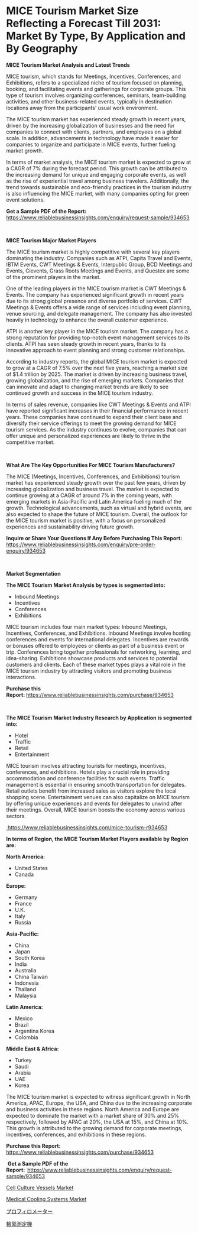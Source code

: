 <p><h1>MICE Tourism Market Size Reflecting a Forecast Till 2031: Market By Type, By Application and By Geography</h1></p><p><strong>MICE Tourism Market Analysis and Latest Trends</strong></p>
<p><p>MICE tourism, which stands for Meetings, Incentives, Conferences, and Exhibitions, refers to a specialized niche of tourism focused on planning, booking, and facilitating events and gatherings for corporate groups. This type of tourism involves organizing conferences, seminars, team-building activities, and other business-related events, typically in destination locations away from the participants' usual work environment.</p><p>The MICE tourism market has experienced steady growth in recent years, driven by the increasing globalization of businesses and the need for companies to connect with clients, partners, and employees on a global scale. In addition, advancements in technology have made it easier for companies to organize and participate in MICE events, further fueling market growth.</p><p>In terms of market analysis, the MICE tourism market is expected to grow at a CAGR of 7% during the forecast period. This growth can be attributed to the increasing demand for unique and engaging corporate events, as well as the rise of experiential travel among business travelers. Additionally, the trend towards sustainable and eco-friendly practices in the tourism industry is also influencing the MICE market, with many companies opting for green event solutions.</p></p>
<p><strong>Get a Sample PDF of the Report:&nbsp;</strong> <a href="https://www.reliablebusinessinsights.com/enquiry/request-sample/934653">https://www.reliablebusinessinsights.com/enquiry/request-sample/934653</a></p>
<p>&nbsp;</p>
<p><strong>MICE Tourism Major Market Players</strong></p>
<p><p>The MICE tourism market is highly competitive with several key players dominating the industry. Companies such as ATPI, Capita Travel and Events, IBTM Events, CWT Meetings & Events, Interpublic Group, BCD Meetings and Events, Cievents, Grass Roots Meetings and Events, and Questex are some of the prominent players in the market.</p><p>One of the leading players in the MICE tourism market is CWT Meetings & Events. The company has experienced significant growth in recent years due to its strong global presence and diverse portfolio of services. CWT Meetings & Events offers a wide range of services including event planning, venue sourcing, and delegate management. The company has also invested heavily in technology to enhance the overall customer experience.</p><p>ATPI is another key player in the MICE tourism market. The company has a strong reputation for providing top-notch event management services to its clients. ATPI has seen steady growth in recent years, thanks to its innovative approach to event planning and strong customer relationships.</p><p>According to industry reports, the global MICE tourism market is expected to grow at a CAGR of 7.5% over the next five years, reaching a market size of $1.4 trillion by 2025. The market is driven by increasing business travel, growing globalization, and the rise of emerging markets. Companies that can innovate and adapt to changing market trends are likely to see continued growth and success in the MICE tourism industry.</p><p>In terms of sales revenue, companies like CWT Meetings & Events and ATPI have reported significant increases in their financial performance in recent years. These companies have continued to expand their client base and diversify their service offerings to meet the growing demand for MICE tourism services. As the industry continues to evolve, companies that can offer unique and personalized experiences are likely to thrive in the competitive market.</p></p>
<p>&nbsp;</p>
<p><strong>What Are The Key Opportunities For MICE Tourism Manufacturers?</strong></p>
<p><p>The MICE (Meetings, Incentives, Conferences, and Exhibitions) tourism market has experienced steady growth over the past few years, driven by increasing globalization and business travel. The market is expected to continue growing at a CAGR of around 7% in the coming years, with emerging markets in Asia-Pacific and Latin America fueling much of the growth. Technological advancements, such as virtual and hybrid events, are also expected to shape the future of MICE tourism. Overall, the outlook for the MICE tourism market is positive, with a focus on personalized experiences and sustainability driving future growth.</p></p>
<p><strong>Inquire or Share Your Questions If Any Before Purchasing This Report:</strong> <a href="https://www.reliablebusinessinsights.com/enquiry/pre-order-enquiry/934653">https://www.reliablebusinessinsights.com/enquiry/pre-order-enquiry/934653</a></p>
<p>&nbsp;</p>
<p><strong>Market Segmentation</strong></p>
<p><strong>The MICE Tourism Market Analysis by types is segmented into:</strong></p>
<p><ul><li>Inbound Meetings</li><li>Incentives</li><li>Conferences</li><li>Exhibitions</li></ul></p>
<p><p>MICE tourism includes four main market types: Inbound Meetings, Incentives, Conferences, and Exhibitions. Inbound Meetings involve hosting conferences and events for international delegates. Incentives are rewards or bonuses offered to employees or clients as part of a business event or trip. Conferences bring together professionals for networking, learning, and idea-sharing. Exhibitions showcase products and services to potential customers and clients. Each of these market types plays a vital role in the MICE tourism industry by attracting visitors and promoting business interactions.</p></p>
<p><strong>Purchase this Report:&nbsp;</strong><a href="https://www.reliablebusinessinsights.com/purchase/934653">https://www.reliablebusinessinsights.com/purchase/934653</a></p>
<p>&nbsp;</p>
<p><strong>The MICE Tourism Market Industry Research by Application is segmented into:</strong></p>
<p><ul><li>Hotel</li><li>Traffic</li><li>Retail</li><li>Entertainment</li></ul></p>
<p><p>MICE tourism involves attracting tourists for meetings, incentives, conferences, and exhibitions. Hotels play a crucial role in providing accommodation and conference facilities for such events. Traffic management is essential in ensuring smooth transportation for delegates. Retail outlets benefit from increased sales as visitors explore the local shopping scene. Entertainment venues can also capitalize on MICE tourism by offering unique experiences and events for delegates to unwind after their meetings. Overall, MICE tourism boosts the economy across various sectors.</p></p>
<p><a href="https://www.reliablebusinessinsights.com/mice-tourism-r934653">&nbsp;https://www.reliablebusinessinsights.com/mice-tourism-r934653</a></p>
<p><strong>In terms of Region, the MICE Tourism Market Players available by Region are:</strong></p>
<p>
    <p> <strong> North America: </strong>
        <ul>
            <li>United States</li>
            <li>Canada</li>
        </ul>
        </p> 
    <p> <strong> Europe: </strong>
        <ul>
            <li>Germany</li>
            <li>France</li>
            <li>U.K.</li>
            <li>Italy</li>
            <li>Russia</li>
        </ul>
        </p> 
    <p> <strong> Asia-Pacific: </strong>
        <ul>
            <li>China</li>
            <li>Japan</li>
            <li>South Korea</li>
            <li>India</li>
            <li>Australia</li>
            <li>China Taiwan</li>
            <li>Indonesia</li>
            <li>Thailand</li>
            <li>Malaysia</li>
        </ul>
        </p> 
    <p> <strong> Latin America: </strong>
        <ul>
            <li>Mexico</li>
            <li>Brazil</li>
            <li>Argentina Korea</li>
            <li>Colombia</li>
        </ul>
        </p> 
    <p> <strong> Middle East & Africa: </strong>
        <ul>
            <li>Turkey</li>
            <li>Saudi</li>
            <li>Arabia</li>
            <li>UAE</li>
            <li>Korea</li>
        </ul>
    </p>
    </p>
<p><p>The MICE tourism market is expected to witness significant growth in North America, APAC, Europe, the USA, and China due to the increasing corporate and business activities in these regions. North America and Europe are expected to dominate the market with a market share of 30% and 25% respectively, followed by APAC at 20%, the USA at 15%, and China at 10%. This growth is attributed to the growing demand for corporate meetings, incentives, conferences, and exhibitions in these regions.</p></p>
<p><strong>Purchase this Report: </strong><a href="https://www.reliablebusinessinsights.com/purchase/934653">https://www.reliablebusinessinsights.com/purchase/934653</a></p>
<p>&nbsp;<strong>Get a Sample PDF of the Report:&nbsp;&nbsp;</strong><a href="https://www.reliablebusinessinsights.com/enquiry/request-sample/934653">https://www.reliablebusinessinsights.com/enquiry/request-sample/934653</a></p>
<p><strong></strong></p>
<p><p><a href="https://github.com/EbonyHane1955/Market-Research-Report-List-2/blob/main/cell-culture-vessels-market.md">Cell Culture Vessels Market</a></p><p><a href="https://github.com/kathiaseamanalvaradovlprc2h/Market-Research-Report-List-3/blob/main/medical-cooling-systems-market.md">Medical Cooling Systems Market</a></p><p><a href="https://github.com/SarahFahey88/Market-Research-Report-List-2/blob/main/9825776174498.md">プロフィロメーター</a></p><p><a href="https://github.com/FredaJerde/Market-Research-Report-List-1/blob/main/1703813174499.md">輪郭測定機</a></p></p>